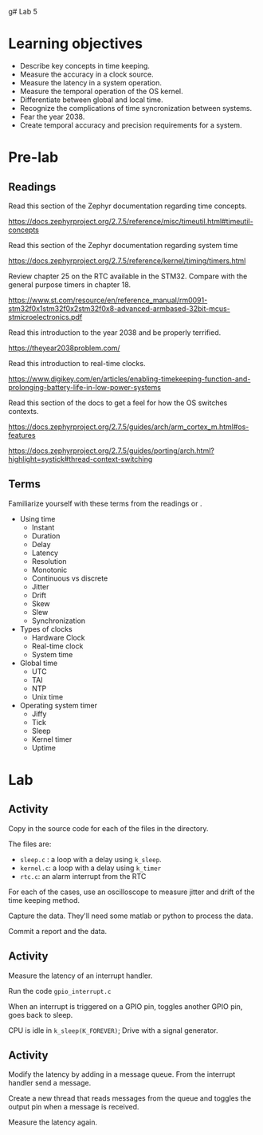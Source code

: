 g# Lab 5
# Learning objectives
* Describe key concepts in time keeping.
* Measure the accuracy in a clock source.
* Measure the latency in a system operation.
* Measure the temporal operation of the OS kernel.
* Differentiate between global and local time.
* Recognize the complications of time syncronization between systems.
* Fear the year 2038.
* Create temporal accuracy and precision requirements for a system.

# Pre-lab
## Readings
Read this section of the Zephyr documentation regarding time concepts.

https://docs.zephyrproject.org/2.7.5/reference/misc/timeutil.html#timeutil-concepts

Read this section of the Zephyr documentation regarding system time

https://docs.zephyrproject.org/2.7.5/reference/kernel/timing/timers.html

Review chapter 25 on the RTC available in the STM32. Compare with the general purpose timers in chapter 18.

https://www.st.com/resource/en/reference_manual/rm0091-stm32f0x1stm32f0x2stm32f0x8-advanced-armbased-32bit-mcus-stmicroelectronics.pdf

Read this introduction to the year 2038 and be properly terrified.

https://theyear2038problem.com/

Read this introduction to real-time clocks.

https://www.digikey.com/en/articles/enabling-timekeeping-function-and-prolonging-battery-life-in-low-power-systems

Read this section of the docs to get a feel for how the OS switches contexts.

https://docs.zephyrproject.org/2.7.5/guides/arch/arm_cortex_m.html#os-features

https://docs.zephyrproject.org/2.7.5/guides/porting/arch.html?highlight=systick#thread-context-switching

## Terms
Familiarize yourself with these terms from the readings or .

* Using time
    * Instant
    * Duration
    * Delay
    * Latency
    * Resolution
    * Monotonic
    * Continuous vs discrete
    * Jitter
    * Drift
    * Skew
    * Slew
    * Synchronization
* Types of clocks
    * Hardware Clock
    * Real-time clock
    * System time
* Global time
    * UTC
    * TAI
    * NTP
    * Unix time
* Operating system timer
    * Jiffy
    * Tick
    * Sleep
    * Kernel timer
    * Uptime

# Lab
## Activity
Copy in the source code for each of the files in the directory.

The files are:
* `sleep.c` : a loop with a delay using `k_sleep`.
* `kernel.c`: a loop with a delay using `k_timer`
* `rtc.c`: an alarm interrupt from the RTC

For each of the cases, use an oscilloscope to measure jitter and drift of the time keeping method.

Capture the data. They'll need some matlab or python to process the data.

Commit a report and the data.


## Activity
Measure the latency of an interrupt handler.

Run the code `gpio_interrupt.c`

When an interrupt is triggered on a GPIO pin, toggles another GPIO pin, goes back to sleep.

CPU is idle in `k_sleep(K_FOREVER)`;
Drive with a signal generator.

## Activity
Modify the latency by adding in a message queue. From the interrupt handler send a message.

Create a new thread that reads messages from the queue and toggles the output pin when a message is received.

Measure the latency again.
